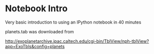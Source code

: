 # Notebook Intro

Very basic introduction to using an IPython notebook in 40 minutes

planets.tab was downloaded from

http://exoplanetarchive.ipac.caltech.edu/cgi-bin/TblView/nph-tblView?app=ExoTbls&config=planets
